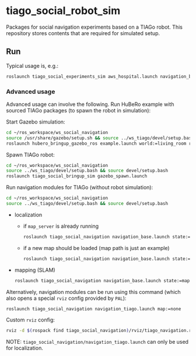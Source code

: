 # tiago_social_robot_sim

Packages for social navigation experiments based on a TIAGo robot. This repository stores contents that are required for simulated setup.

## Run

Typical usage is, e.g.:

```sh
roslaunch tiago_social_experiments_sim aws_hospital.launch navigation_benchmark:=false local_planner:=hateb
```

### Advanced usage

Advanced usage can involve the following.
Run HuBeRo example with sourced TIAGo packages (to spawn the robot in simulation):

Start Gazebo simulation:

```sh
cd ~/ros_workspace/ws_social_navigation
source /usr/share/gazebo/setup.sh && source ../ws_tiago/devel/setup.bash && source devel/setup.bash
roslaunch hubero_bringup_gazebo_ros example.launch world:=living_room rviz:=false
```

Spawn TIAGo robot:

```sh
cd ~/ros_workspace/ws_social_navigation
source ../ws_tiago/devel/setup.bash && source devel/setup.bash
roslaunch tiago_social_bringup_sim gazebo_spawn.launch
```

Run navigation modules for TIAGo (without robot simulation):

```sh
cd ~/ros_workspace/ws_social_navigation
source ../ws_tiago/devel/setup.bash && source devel/setup.bash
```

- localization
  - if `map_server` is already running
    ```sh
    roslaunch tiago_social_navigation navigation_base.launch state:=localization map:=none
    ```
  - if a new map should be loaded (map path is just an example)
    ```sh
    roslaunch tiago_social_navigation navigation_base.launch state:=localization map:=$(rospack find hubero_bringup_gazebo_ros)/maps/living_room.yaml
    ```

- mapping (SLAM)
  ```sh
  roslaunch tiago_social_navigation navigation_base.launch state:=mapping map:=none
  ```

Alternatively, navigation modules can be run using this command (which also opens a special `rviz` config provided by `PAL`):

```sh
roslaunch tiago_social_navigation navigation_tiago.launch map:=none
```

Custom `rviz` config:

```sh
rviz -d $(rospack find tiago_social_navigation)/rviz/tiago_navigation.rviz
```

NOTE: `tiago_social_navigation/navigation_tiago.launch` can only be used for localization.
